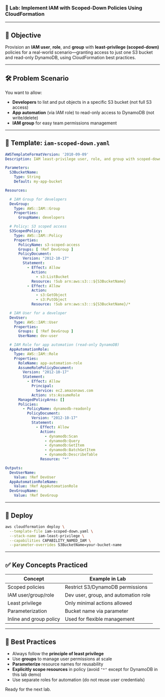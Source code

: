 ### 🧪 Lab: Implement IAM with Scoped-Down Policies Using CloudFormation

---

## 📌 Objective

Provision an **IAM user**, **role**, and **group** with **least-privilege (scoped-down)** policies for a real-world scenario—granting access to just one S3 bucket and read-only DynamoDB, using CloudFormation best practices.

---

## 🛠️ Problem Scenario

You want to allow:

* **Developers** to list and put objects in a specific S3 bucket (not full S3 access)
* **App automation** (via IAM role) to read-only access to DynamoDB (not write/delete)
* **IAM group** for easy team permissions management

---

## 📁 Template: `iam-scoped-down.yaml`

```yaml
AWSTemplateFormatVersion: '2010-09-09'
Description: IAM least-privilege user, role, and group with scoped-down policies

Parameters:
  S3BucketName:
    Type: String
    Default: my-app-bucket

Resources:

  # IAM Group for developers
  DevGroup:
    Type: AWS::IAM::Group
    Properties:
      GroupName: developers

  # Policy: S3 scoped access
  S3ScopedPolicy:
    Type: AWS::IAM::Policy
    Properties:
      PolicyName: s3-scoped-access
      Groups: [ !Ref DevGroup ]
      PolicyDocument:
        Version: "2012-10-17"
        Statement:
          - Effect: Allow
            Action:
              - s3:ListBucket
            Resource: !Sub arn:aws:s3:::${S3BucketName}
          - Effect: Allow
            Action:
              - s3:GetObject
              - s3:PutObject
            Resource: !Sub arn:aws:s3:::${S3BucketName}/*

  # IAM User for a developer
  DevUser:
    Type: AWS::IAM::User
    Properties:
      Groups: [ !Ref DevGroup ]
      UserName: dev-user

  # IAM Role for app automation (read-only DynamoDB)
  AppAutomationRole:
    Type: AWS::IAM::Role
    Properties:
      RoleName: app-automation-role
      AssumeRolePolicyDocument:
        Version: "2012-10-17"
        Statement:
          - Effect: Allow
            Principal:
              Service: ec2.amazonaws.com
            Action: sts:AssumeRole
      ManagedPolicyArns: []
      Policies:
        - PolicyName: dynamodb-readonly
          PolicyDocument:
            Version: "2012-10-17"
            Statement:
              - Effect: Allow
                Action:
                  - dynamodb:Scan
                  - dynamodb:Query
                  - dynamodb:GetItem
                  - dynamodb:BatchGetItem
                  - dynamodb:DescribeTable
                Resource: "*"

Outputs:
  DevUserName:
    Value: !Ref DevUser
  AppAutomationRoleName:
    Value: !Ref AppAutomationRole
  DevGroupName:
    Value: !Ref DevGroup
```

---

## 🚀 Deploy

```bash
aws cloudformation deploy \
  --template-file iam-scoped-down.yaml \
  --stack-name iam-least-privilege \
  --capabilities CAPABILITY_NAMED_IAM \
  --parameter-overrides S3BucketName=your-bucket-name
```

---

## ✅ Key Concepts Practiced

| Concept                 | Example in Lab                       |
| ----------------------- | ------------------------------------ |
| Scoped policies         | Restrict S3/DynamoDB permissions     |
| IAM user/group/role     | Dev user, group, and automation role |
| Least privilege         | Only minimal actions allowed         |
| Parameterization        | Bucket name via parameter            |
| Inline and group policy | Used for flexible management         |

---

## 📘 Best Practices

* Always follow the **principle of least privilege**
* Use **groups** to manage user permissions at scale
* **Parameterize** resource names for reusability
* **Explicitly scope resources** in policy (avoid `"*"` except for DynamoDB in this lab demo)
* Use separate roles for automation (do not reuse user credentials)

Ready for the next lab.

